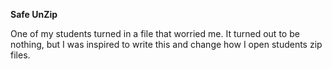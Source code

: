 **Safe UnZip**

One of my students turned in a file that worried me. It turned out to be nothing, but I was inspired to write this and change how I open students zip files.
